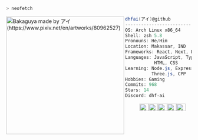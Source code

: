 ```zsh
> neofetch
```

<img align="left" src="https://i.redd.it/h7dae4o0uk461.jpg" alt="Bakaguya made by アイ (https://www.pixiv.net/en/artworks/80962527)" width="320" /> 

```csharp
dhfai(アイ)@github
-------------------------
OS: Arch Linux x86_64
Shell: zsh 5.8
Pronouns: He/Him
Location: Makassar, IND
Frameworks: React, Next, Nest, Tailwindcss
Languages: JavaScript, TypeScript,
           HTML, CSS
Learning: Node.js, Express, PostgreSQL,
          Three.js, CPP
Hobbies: Gaming
Commits: 968
Stars: 14
Discord: dhf-ai
```
<p align="left">
  &nbsp; &nbsp; &nbsp; &nbsp; &nbsp;
  <img alt="#474342" src="https://via.placeholder.com/15/474342/000000?text=+" width="25" height="20" /><img alt="#fbedf6" src="https://via.placeholder.com/15/fbedf6/000000?text=+" width="25" height="20" /><img alt="#c9594d" src="https://via.placeholder.com/15/c9594d/000000?text=+" width="25" height="20" /><img alt="#f8b9b2" src="https://via.placeholder.com/15/f8b9b2/000000?text=+" width="25" height="20" /><img alt="#ae9c9d" src="https://via.placeholder.com/15/ae9c9d/000000?text=+" width="25" height="20" />
</p>
